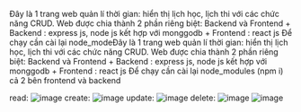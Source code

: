 Đây là 1 trang web quản lí thời gian: hiển thị lịch học, lịch thi với các chức năng CRUD.
Web được chia thành 2 phần riêng biệt: Backend và Frontend
    + Backend : express js, node js kết hợp với monggodb
    + Frontend : react js
Để chạy cần cài lại node_modeĐây là 1 trang web quản lí thời gian: hiển thị lịch học, lịch thi với các chức năng CRUD.
Web được chia thành 2 phần riêng biệt: Backend và Frontend
    + Backend : express js, node js kết hợp với monggodb
    + Frontend : react js
Để chạy cần cài lại node_modules (npm i) cả 2 bên frontend và backend

read:
![image](https://github.com/user-attachments/assets/68d173dd-870c-4f3e-a486-39616823ec8d)
create:
![image](https://github.com/user-attachments/assets/6ce7db32-f681-49d9-8edd-8bd77df087fd)
update:
![image](https://github.com/user-attachments/assets/7b6a1816-62d3-463a-b8b0-6f18b471346e)
delete:
![image](https://github.com/user-attachments/assets/f92a185a-1885-4031-bbc8-84be979843cf)
![image](https://github.com/user-attachments/assets/3a47f32b-87bd-4835-a0e3-0ba9d451993f)
